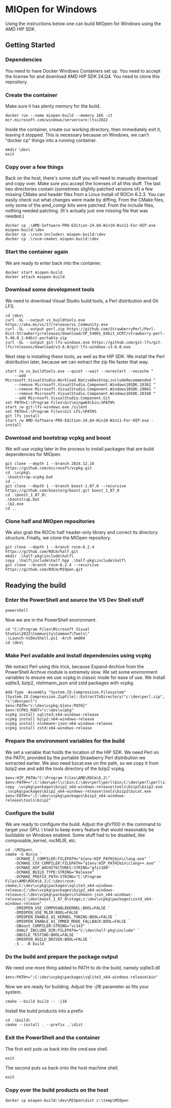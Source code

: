 # MIOpen for Windows

Using the instructions below one can build MIOpen for Windows using the AMD HIP SDK.

## Getting Started

### Dependencies

You need to have Docker Windows Containers set up. You need to accept the license for and download AMD HIP SDK 24.Q4.
You need to clone this repository.

### Create the container

Make sure it has plenty memory for the build.

```
docker run --name miopen-build --memory 16G -it mcr.microsoft.com/windows/servercore:ltsc2022
```

Inside the container, create our working directory, then immediately exit it, leaving it stopped.
This is necessary because on Windows, we can't "docker cp" things into a running container.

```
mkdir \dev\
exit
```

### Copy over a few things

Back on the host, there's some stuff you will need to manually download and copy over.
Make sure you accept the licenses of all this stuff.
The last two directories contain (sometimes slightly patched versions of) a few missing CMake and header files from a Linux install of ROCm 6.2.3.
You can easily check out what changes were made by diffing.
From the CMake files, only some of the amd_comgr bits were patched.
From the include files, nothing needed patching. (It's actually just one missing file that was needed.)

```
docker cp .\AMD-Software-PRO-Edition-24.Q4-Win10-Win11-For-HIP.exe miopen-build:\dev
docker cp .\rocm-includes\ miopen-build:\dev
docker cp .\rocm-cmake\ miopen-build:\dev
```

### Start the container again

We are ready to enter back into the container.

```
docker start miopen-build
docker attach miopen-build
```

### Download some development tools

We need to download Visual Studio build tools, a Perl distribution and Git LFS.

```
cd \dev\
curl -SL --output vs_buildtools.exe https://aka.ms/vs/17/release/vs_Community.exe
curl -SL --output perl.zip https://github.com/StrawberryPerl/Perl-Dist-Strawberry/releases/download/SP_54001_64bit_UCRT/strawberry-perl-5.40.0.1-64bit-portable.zip
curl -SL --output git-lfs-windows.exe https://github.com/git-lfs/git-lfs/releases/download/v3.6.0/git-lfs-windows-v3.6.0.exe
```

Next step is installing these tools, as well as the HIP SDK. We install the Perl distribution later, because we can extract the zip file faster that way.

```
start /w vs_buildtools.exe --quiet --wait --norestart --nocache ^
    --add Microsoft.VisualStudio.Workload.NativeDesktop;includeRecommended ^
    --remove Microsoft.VisualStudio.Component.Windows10SDK.18362 ^
    --remove Microsoft.VisualStudio.Component.Windows10SDK.19041 ^
    --remove Microsoft.VisualStudio.Component.Windows10SDK.20348 ^
    --add Microsoft.VisualStudio.Component.Git
set PATH=C:\Program Files\Git\mingw64\bin;%PATH%
start /w git-lfs-windows.exe /silent
set PATH=C:\Program Files\Git LFS;%PATH%
git lfs install
start /w AMD-Software-PRO-Edition-24.Q4-Win10-Win11-For-HIP.exe -install
```

### Download and bootstrap vcpkg and boost

We will use vcpkg later in the process to install packages that are build dependencies for MIOpen.

```
git clone --depth 1 --branch 2024.12.16 https://github.com/microsoft/vcpkg.git
cd .\vcpkg\
.\bootstrap-vcpkg.bat
cd ..
git clone --depth 1 --branch boost-1.87.0 --recursive https://github.com/boostorg/boost.git boost_1_87_0
cd .\boost_1_87_0\
.\bootstrap.bat
.\b2.exe
cd ..
```

### Clone half and MIOpen repositories

We also grab the ROCm half header-only library and correct its directory structure.
Finally, we clone the MIOpen repository.

```
git clone --depth 1 --branch rocm-6.2.4 https://github.com/ROCm/half.git
mkdir .\half-pkg\include\half\
copy .\half\include\half.hpp .\half-pkg\include\half\
git clone --branch rocm-6.2.4 --recursive https://github.com/ROCm/MIOpen.git
```

## Readying the build

### Enter the PowerShell and source the VS Dev Shell stuff

```
powershell
```

Now we are in the PowerShell environment.

```
cd "C:\Program Files\Microsoft Visual Studio\2022\Community\Common7\Tools\"
.\Launch-VsDevShell.ps1 -Arch amd64
cd \dev\
```

### Make Perl available and install dependencies using vcpkg

We extract Perl using this trick, because Expand-Archive from the PowerShell Archive module is extremely slow.
We set some environment variables to ensure we use vcpkg in classic mode for ease of use.
We install sqlite3, bzip2, nlohmann_json and zstd packages with vcpkg.

```
Add-Type -Assembly "System.IO.Compression.Filesystem"
[System.IO.Compression.ZipFile]::ExtractToDirectory("c:\dev\perl.zip", "c:\dev\perl")
$env:PATH="c:\dev\vcpkg;${env:PATH}"
$env:VCPKG_ROOT="c:\dev\vcpkg"
vcpkg install sqlite3:x64-windows-release
vcpkg install bzip2:x64-windows-release
vcpkg install nlohmann-json:x64-windows-release
vcpkg install zstd:x64-windows-release
```

### Prepare the environment variables for the build

We set a variable that holds the location of the HIP SDK.
We need Perl on the PATH, provided by the portable Strawberry Perl distribution we extracted earlier.
We also need bzcat.exe on the path, so we copy it from bzip2.exe and add the tools directory of the bzip2 vcpkg.

```
$env:HIP_PATH="C:\Program Files\AMD\ROCm\6.2\"
$env:PATH+=";C:\dev\perl\c\bin;C:\dev\perl\perl\bin;C:\dev\perl\perl\site\bin"
copy .\vcpkg\packages\bzip2_x64-windows-release\tools\bzip2\bzip2.exe .\vcpkg\packages\bzip2_x64-windows-release\tools\bzip2\bzcat.exe
$env:PATH+=";C:\dev\vcpkg\packages\bzip2_x64-windows-release\tools\bzip2"
```

### Configure the build

We are ready to configure the build. Adjust the gfx1100 in the command to target your GPU.
I tried to keep every feature that would reasonably be buildable on Windows enabled.
Some stuff had to be disabled, like composable_kernel, rocMLIR, etc.

```
cd .\MIOpen\
cmake -G Ninja `
    -DCMAKE_C_COMPILER:FILEPATH="${env:HIP_PATH}bin\clang.exe" `
    -DCMAKE_CXX_COMPILER:FILEPATH="${env:HIP_PATH}bin\clang++.exe" `
    -DCMAKE_HIP_ARCHITECTURES:STRING="gfx1100" `
    -DCMAKE_BUILD_TYPE:STRING="Release" `
    -DCMAKE_PREFIX_PATH:STRING="C:\Program Files\AMD\ROCm\6.2;C:\dev\rocm-cmake;C:\dev\vcpkg\packages\sqlite3_x64-windows-release;C:\dev\vcpkg\packages\bzip2_x64-windows-release;C:\dev\vcpkg\packages\nlohmann-json_x64-windows-release;C:\dev\boost_1_87_0\stage;c:\dev\vcpkg\packages\zstd_x64-windows-release" `
    -DMIOPEN_USE_COMPOSABLEKERNEL:BOOL=FALSE `
    -DMIOPEN_USE_MLIR:BOOL=FALSE `
    -DMIOPEN_ENABLE_AI_KERNEL_TUNING:BOOL=FALSE `
    -DMIOPEN_ENABLE_AI_IMMED_MODE_FALLBACK:BOOL=FALSE `
    -DBoost_COMPILER:STRING="vc143" `
    -DHALF_INCLUDE_DIR:FILEPATH="C:\dev\half-pkg\include" `
    -DBUILD_TESTING:BOOL=FALSE `
    -DMIOPEN_BUILD_DRIVER:BOOL=FALSE `
    -S . -B build
```

### Do the build and prepare the package output

We need one more thing added to PATH to do the build, namely sqlite3.dll

```
$env:PATH+=";C:\dev\vcpkg\packages\sqlite3_x64-windows-release\bin"
```

Now we are ready for building. Adjust the -j16 parameter as fits your system.

```
cmake --build build -- -j16
```

Install the build products into a prefix

```
cd .\build\
cmake --install . --prefix ..\dist
```

### Exit the PowerShell and the container

The first exit puts us back into the cmd.exe shell.

```
exit
```

The second puts us back onto the host machine shell.

```
exit
```

### Copy over the build products on the host

```
docker cp miopen-build:\dev\MIOpen\dist c:\temp\MIOpen
```